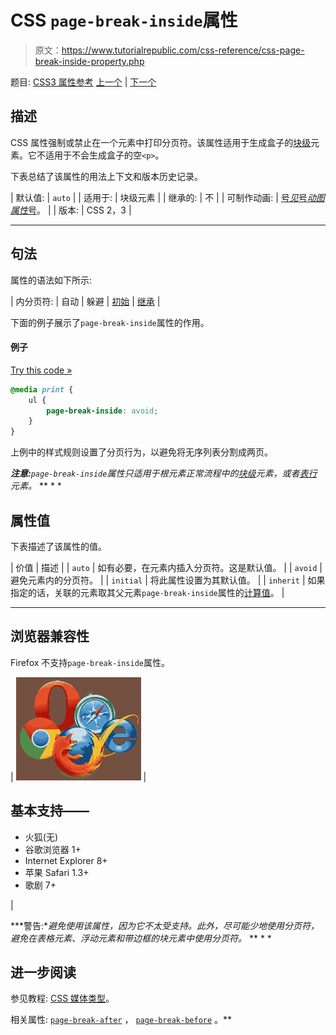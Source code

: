 # CSS `page-break-inside`属性

> 原文：<https://www.tutorialrepublic.com/css-reference/css-page-break-inside-property.php>

题目: [CSS3 属性参考](css3-properties.php) [上一个](css-page-break-before-property.php) | [下一个](css3-perspective-property.php)

## 描述

CSS 属性强制或禁止在一个元素中打印分页符。该属性适用于生成盒子的[块级](../css-tutorial/css-visual-formatting.php#block-level)元素。它不适用于不会生成盒子的空`<p>`。

下表总结了该属性的用法上下文和版本历史记录。

| 默认值: | `auto` |
| 适用于: | 块级元素 |
| 继承的: | 不 |
| 可制作动画: | [号*见*号*动图属性*号](css-animatable-properties.php)。 |
| 版本: | CSS 2，3 |

* * *

## 句法

属性的语法如下所示:

| 内分页符: | 自动 &#124; 躲避 &#124; [初始](../definitions.php#initial) &#124; [继承](../definitions.php#inherit) |

下面的例子展示了`page-break-inside`属性的作用。

#### 例子

[Try this code »](../codelab.php?topic=css&file=page-break-inside-property "Try this code using online Editor")

```css
@media print {
    ul {
        page-break-inside: avoid;
    }
}
```

上例中的样式规则设置了分页行为，以避免将无序列表分割成两页。

 ***注意:**`page-break-inside`属性只适用于根元素正常流程中的[块级](../css-tutorial/css-visual-formatting.php#block-level)元素，或者[表行](../html-reference/html-tr-tag.php)元素。*  ** * *

## 属性值

下表描述了该属性的值。

| 价值 | 描述 |
| `auto` | 如有必要，在元素内插入分页符。这是默认值。 |
| `avoid` | 避免元素内的分页符。 |
| `initial` | 将此属性设置为其默认值。 |
| `inherit` | 如果指定的话，关联的元素取其父元素`page-break-inside`属性的[计算值](../definitions.php#computed-value)。 |

* * *

## 浏览器兼容性

Firefox 不支持`page-break-inside`属性。

| ![Browsers Icon](img/e9331123c77668c1832e541c2fca1002.png) | 

## 基本支持——

*   火狐(无)
*   谷歌浏览器 1+
*   Internet Explorer 8+
*   苹果 Safari 1.3+
*   歌剧 7+

 |

 ***警告:**避免使用该属性，因为它不太受支持。此外，尽可能少地使用分页符，避免在表格元素、浮动元素和带边框的块元素中使用分页符。*  ** * *

## 进一步阅读

参见教程: [CSS 媒体类型](../css-tutorial/css-media-types.php)。

相关属性: [`page-break-after`](css-page-break-after-property.php) ， [`page-break-before`](css-page-break-before-property.php) 。**
